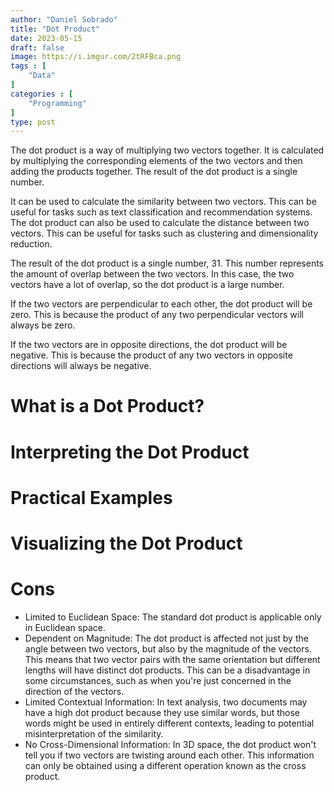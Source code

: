 ```yaml
---
author: "Daniel Sobrado"
title: "Dot Product"
date: 2023-05-15
draft: false
image: https://i.imgur.com/2tRFBca.png
tags : [
    "Data"
]
categories : [
	"Programming"
]
type: post
---
```


The dot product is a way of multiplying two vectors together. It is calculated by multiplying the corresponding elements of the two vectors and then adding the products together. The result of the dot product is a single number.

It can be used to calculate the similarity between two vectors. This can be useful for tasks such as text classification and recommendation systems. The dot product can also be used to calculate the distance between two vectors. This can be useful for tasks such as clustering and dimensionality reduction.

The result of the dot product is a single number, 31. This number represents the amount of overlap between the two vectors. In this case, the two vectors have a lot of overlap, so the dot product is a large number.

If the two vectors are perpendicular to each other, the dot product will be zero. This is because the product of any two perpendicular vectors will always be zero.

If the two vectors are in opposite directions, the dot product will be negative. This is because the product of any two vectors in opposite directions will always be negative.

# What is a Dot Product?

# Interpreting the Dot Product

# Practical Examples

# Visualizing the Dot Product

# Cons

* Limited to Euclidean Space: The standard dot product is applicable only in Euclidean space.
* Dependent on Magnitude: The dot product is affected not just by the angle between two vectors, but also by the magnitude of the vectors. This means that two vector pairs with the same orientation but different lengths will have distinct dot products. This can be a disadvantage in some circumstances, such as when you're just concerned in the direction of the vectors.
* Limited Contextual Information: In text analysis, two documents may have a high dot product because they use similar words, but those words might be used in entirely different contexts, leading to potential misinterpretation of the similarity.
* No Cross-Dimensional Information: In 3D space, the dot product won't tell you if two vectors are twisting around each other. This information can only be obtained using a different operation known as the cross product.